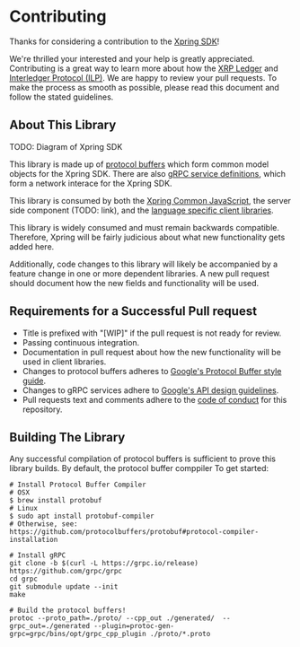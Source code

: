 # Contributing

Thanks for considering a contribution to the [Xpring SDK](https://github.com/xpring-eng/xpring-sdk)!

We're thrilled your interested and your help is greatly appreciated. Contributing is a great way to learn more about how the [XRP Ledger](https://xrpl.org) and [Interledger Protocol (ILP)](https://interledger.org/). We are happy to review your pull requests. To make the process as smooth as possible, please read this document and follow the stated guidelines.

## About This Library

TODO: Diagram of Xpring SDK

This library is made up of [protocol buffers](https://developers.google.com/protocol-buffers) which form common model objects for the Xpring SDK. There are also [gRPC service definitions](https://grpc.io), which form a network interace for the Xpring SDK.

This library is consumed by both the [Xpring Common JavaScript](https://github.com/xpring-eng/xpring-common-js), the server side component (TODO: link), and the [language specific client libraries](https://github.com/xpring-eng/xpring-sdk#client-side-libraries).

This library is widely consumed and must remain backwards compatible. Therefore, Xpring will be fairly judicious about what new functionality gets added here.

Additionally, code changes to this library will likely be accompanied by a feature change in one or more dependent libraries. A new pull request should document how the new fields and functionality will be used.

## Requirements for a Successful Pull request

- Title is prefixed with "[WIP]" if the pull request is not ready for review.
- Passing continuous integration.
- Documentation in pull request about how the new functionality will be used in client libraries.
- Changes to protocol buffers adheres to [Google's Protocol Buffer style guide](https://developers.google.com/protocol-buffers/docs/style).
- Changes to gRPC services adhere to [Google's API design guidelines](https://cloud.google.com/apis/design/).
- Pull requests text and comments adhere to the [code of conduct](CODE_OF_CONDUCT.md) for this repository.

## Building The Library

Any successful compilation of protocol buffers is sufficient to prove this library builds. By default, the protocol buffer comppiler  To get started:
```
# Install Protocol Buffer Compiler
# OSX
$ brew install protobuf
# Linux
$ sudo apt install protobuf-compiler
# Otherwise, see: https://github.com/protocolbuffers/protobuf#protocol-compiler-installation

# Install gRPC
git clone -b $(curl -L https://grpc.io/release) https://github.com/grpc/grpc
cd grpc
git submodule update --init
make

# Build the protocol buffers!
protoc --proto_path=./proto/ --cpp_out ./generated/  --grpc_out=./generated --plugin=protoc-gen-grpc=grpc/bins/opt/grpc_cpp_plugin ./proto/*.proto
```
